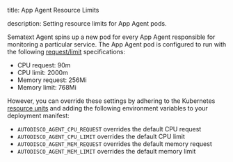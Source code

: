 title: App Agent Resource Limits

description:  Setting resource limits for App Agent pods.

Sematext Agent spins up a new pod for every App Agent responsible for monitoring a particular service. The App Agent pod is configured to run with the following [request/limit](https://kubernetes.io/docs/concepts/configuration/manage-resources-containers/#resource-requests-and-limits-of-pod-and-container) specifications:

- CPU request: 90m
- CPU limit: 2000m
- Memory request: 256Mi
- Memory limit: 768Mi

However, you can override these settings by adhering to the Kubernetes [resource units](https://kubernetes.io/docs/concepts/configuration/manage-resources-containers/#resource-units-in-kubernetes) and adding the following environment variables to your deployment manifest:

- `AUTODISCO_AGENT_CPU_REQUEST` overrides the default CPU request
- `AUTODISCO_AGENT_CPU_LIMIT` overrides the default CPU limit
- `AUTODISCO_AGENT_MEM_REQUEST` overrides the default memory request
- `AUTODISCO_AGENT_MEM_LIMIT` overrides the default memory limit
